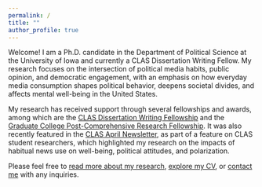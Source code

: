 ```yaml
---
permalink: /
title: ""
author_profile: true
---
```


Welcome! I am a Ph.D. candidate in the Department of Political Science at the University of Iowa and currently a CLAS Dissertation Writing Fellow. My research focuses on the intersection of political media habits, public opinion, and democratic engagement, with an emphasis on how everyday media consumption shapes political behavior, deepens societal divides, and affects mental well-being in the United States.

My research has received support through several fellowships and awards, among which are the [CLAS Dissertation Writing Fellowship](https://clas.uiowa.edu/academics/graduate-education/funding/clas-dissertation-writing-fellowships#accordion-item-4266-0) and the [Graduate College Post-Comprehensive Research Fellowship](https://grad.uiowa.edu/funding/fellowships/post-comp). It was also recently featured in the [CLAS April Newsletter](https://clas.uiowa.edu/news/2025/04/meet-these-clas-student-researchers?utm_medium=email&utm_content=Meet+these+CLAS+student+researchers&utm_source=d.clas.webservices&utm_campaign=Research+Resource&utm_id=1109169277.1416865768), as part of a feature on CLAS student researchers, which highlighted my research on the impacts of habitual news use on well-being, political attitudes, and polarization.

Please feel free to [read more about my research](/publications/), [explore my CV](/cv/), or [contact me](mailto:simal-gerot@uiowa.edu) with any inquiries.




